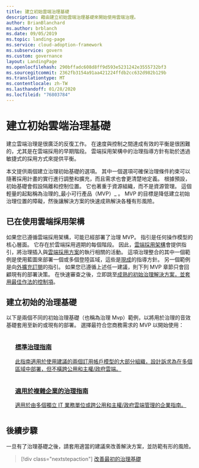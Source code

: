 ```yaml
---
title: 建立初始雲端治理基礎
description: 藉由建立初始雲端治理基礎來開始使用雲端治理。
author: BrianBlanchard
ms.author: brblanch
ms.date: 09/05/2019
ms.topic: landing-page
ms.service: cloud-adoption-framework
ms.subservice: govern
ms.custom: governance
layout: LandingPage
ms.openlocfilehash: 290bffadc608d8ff9d593e5231242e3555732bf3
ms.sourcegitcommit: 2362fb3154a91aa421224ffdb2cc632d982b129b
ms.translationtype: MT
ms.contentlocale: zh-TW
ms.lasthandoff: 01/28/2020
ms.locfileid: "76803784"
---
```

# <a name="establish-an-initial-cloud-governance-foundation"></a>建立初始雲端治理基礎

建立雲端治理是很廣泛的反復工作。 在速度與控制之間達成有效的平衡是很困難的，尤其是在雲端採用的早期階段。 雲端採用架構中的治理指導方針有助於透過敏捷式的採用方式來提供平衡。

本文提供兩個建立治理初始基礎的選項。 其中一個選項可確保治理條件約束可以隨著採用計畫的實行進行調整和擴充，而且需求也會更清楚地定義。 根據預設，初始基礎會假設隔離和控制位置。 它也著重于資源組織，而不是資源管理。 這個輕量的起點稱為治理的_最小可行產品（MVP）_ 。 MVP 的目標是降低建立初始治理位置的障礙，然後讓解決方案的快速成熟解決各種有形風險。

## <a name="already-using-the-cloud-adoption-framework"></a>已在使用雲端採用架構

如果您已遵循雲端採用架構，可能已經部署了治理 MVP。 指引是任何操作模型的核心層面。 它存在於雲端採用週期的每個階段。 因此，[雲端採用架構](../index.md)會提供指引，將治理插入與[雲端採用方案](../plan/index.md)的執行相關的活動。 這項治理整合的其中一個範例是使用藍圖來部署一個或多個登陸區域，這些是[現成](../ready/index.md)的指導方針。 另一個範例是向[外擴充訂閱](../ready/azure-best-practices/scaling-subscriptions.md)的指引。 如果您已遵循上述任一建議，則下列 MVP 章節只會回顧現有的部署決策。 在快速審查之後，立即跳至[成熟的初始治理解決方案，並套用最佳作法的控制項](./foundation-improvements.md)。

## <a name="establish-an-initial-governance-foundation"></a>建立初始的治理基礎

以下是兩個不同的初始治理基礎（也稱為治理 Mvp）範例，以將用於治理的音效基礎套用至新的或現有的部署。 選擇最符合您商務需求的 MVP 以開始使用：

<!-- markdownlint-disable MD033 -->

<ul class="panelContent cardsZ">
<li style="display: flex; flex-direction: column;">
    <a href="./guides/standard/index.md" style="display: flex; flex-direction: column; flex: 1 0 auto;">
        <div class="cardSize" style="flex: 1 0 auto; display: flex;">
            <div class="cardPadding" style="display: flex;">
                <div class="card">
                    <div class="cardText">
                        <h3>標準治理指南</h3>
                        <p>此指南適用於使用建議的兩個訂用帳戶模型的大部分組織，設計訴求為在多個區域中部署，但不橫跨公用和主權/政府雲端。</p>
                    </div>
                </div>
            </div>
        </div>
    </a>
</li>
<li style="display: flex; flex-direction: column;">
    <a href="./guides/complex/index.md" style="display: flex; flex-direction: column; flex: 1 0 auto;">
        <div class="cardSize" style="flex: 1 0 auto; display: flex;">
            <div class="cardPadding" style="display: flex;">
                <div class="card">
                    <div class="cardText">
                        <h3>適用於複雜企業的治理指南</h3>
                        <p>適用於由多個獨立 IT 業務單位或跨公用和主權/政府雲端管理的企業指南。</p>
                    </div>
                </div>
            </div>
        </div>
    </a>
</li>
</ul>
<!-- markdownlint-enable MD033 -->

## <a name="next-steps"></a>後續步驟

一旦有了治理基礎之後，請套用適當的建議來改善解決方案，並防範有形的風險。

> [!div class="nextstepaction"]
> [改善最初的治理基礎](./foundation-improvements.md)
